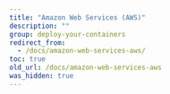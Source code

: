 ```yaml
---
title: "Amazon Web Services (AWS)"
description: ""
group: deploy-your-containers
redirect_from:
  - /docs/amazon-web-services-aws/
toc: true
old_url: /docs/amazon-web-services-aws
was_hidden: true
---
```


